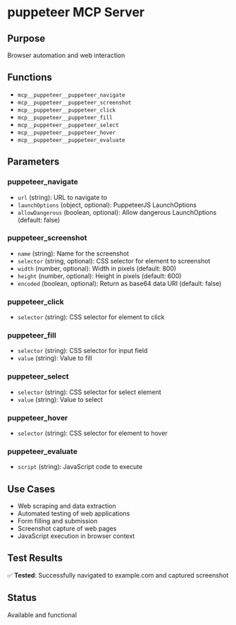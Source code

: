 # puppeteer MCP Server

## Purpose
Browser automation and web interaction

## Functions
- `mcp__puppeteer__puppeteer_navigate`
- `mcp__puppeteer__puppeteer_screenshot`
- `mcp__puppeteer__puppeteer_click`
- `mcp__puppeteer__puppeteer_fill`
- `mcp__puppeteer__puppeteer_select`
- `mcp__puppeteer__puppeteer_hover`
- `mcp__puppeteer__puppeteer_evaluate`

## Parameters

### puppeteer_navigate
- `url` (string): URL to navigate to
- `launchOptions` (object, optional): PuppeteerJS LaunchOptions
- `allowDangerous` (boolean, optional): Allow dangerous LaunchOptions (default: false)

### puppeteer_screenshot
- `name` (string): Name for the screenshot
- `selector` (string, optional): CSS selector for element to screenshot
- `width` (number, optional): Width in pixels (default: 800)
- `height` (number, optional): Height in pixels (default: 600)
- `encoded` (boolean, optional): Return as base64 data URI (default: false)

### puppeteer_click
- `selector` (string): CSS selector for element to click

### puppeteer_fill
- `selector` (string): CSS selector for input field
- `value` (string): Value to fill

### puppeteer_select
- `selector` (string): CSS selector for select element
- `value` (string): Value to select

### puppeteer_hover
- `selector` (string): CSS selector for element to hover

### puppeteer_evaluate
- `script` (string): JavaScript code to execute

## Use Cases
- Web scraping and data extraction
- Automated testing of web applications
- Form filling and submission
- Screenshot capture of web pages
- JavaScript execution in browser context

## Test Results
✅ **Tested**: Successfully navigated to example.com and captured screenshot

## Status
Available and functional